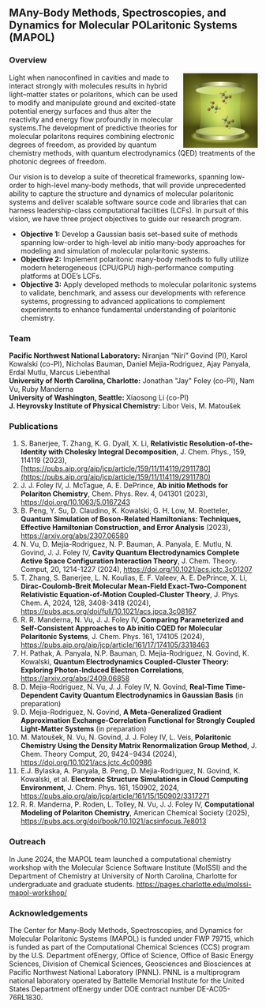 
## MAny-Body Methods, Spectroscopies, and Dynamics for Molecular **POL**aritonic Systems (MAPOL)

### Overview

<img src="./images/mapol.jpeg" align="right" width="30%"/>

Light when nanoconfined in cavities and made to interact strongly with molecules results in hybrid light–matter states or polaritons, which can be used to modify and manipulate ground and excited-state potential energy surfaces and thus alter the reactivity and energy flow profoundly in molecular systems.The development of predictive theories for molecular polaritons requires combining electronic degrees of freedom, as provided by quantum chemistry methods, with quantum electrodynamics (QED) treatments of the photonic degrees of freedom.

Our vision is to develop a suite of theoretical frameworks, spanning low-order to high-level many-body  methods, that will provide unprecedented ability to capture the structure and dynamics of molecular polaritonic systems and deliver scalable software source code and libraries that can harness leadership-class computational facilities (LCFs). In pursuit of this vision, we have three project objectives to guide our research program. 

- **Objective 1:** Develop a Gaussian basis set–based suite of methods  spanning low-order to high-level ab initio many-body approaches for modeling and simulation of molecular  polaritonic systems.  
- **Objective 2:** Implement  polaritonic many-body methods to fully utilize modern heterogeneous (CPU/GPU) high-performance computing platforms at DOE’s LCFs.  
- **Objective 3:** Apply developed methods to molecular polaritonic systems to validate, benchmark, and assess our developments with  reference systems, progressing to advanced applications to complement experiments to enhance fundamental understanding of polaritonic chemistry. 

### Team

**Pacific Northwest National Laboratory:** Niranjan “Niri” Govind (PI), Karol Kowalski (co-PI), Nicholas Bauman, Daniel Mejia-Rodriguez, Ajay Panyala, Erdal Mutlu, Marcus Liebenthal  
**University of North Carolina, Charlotte:** Jonathan "Jay" Foley (co-PI), Nam Vu, Ruby Manderna  
**University of Washington, Seattle:** Xiaosong Li (co-PI)  
**J. Heyrovsky Institute of Physical Chemistry:** Libor Veis, M. Matoušek  
 
### Publications

1. S. Banerjee, T. Zhang, K. G. Dyall, X. Li, **Relativistic Resolution-of-the-Identity with Cholesky Integral Decomposition**, J. Chem. Phys., 159, 114119 (2023), [https://pubs.aip.org/aip/jcp/article/159/11/114119/2911780](https://pubs.aip.org/aip/jcp/article/159/11/114119/2911780)
2. J. J. Foley IV, J. McTague, A. E. DePrince, **Ab initio Methods for Polariton Chemistry**, Chem. Phys. Rev. 4, 041301 (2023), https://doi.org/10.1063/5.0167243  
3. B. Peng, Y. Su, D. Claudino, K. Kowalski, G. H. Low, M. Roetteler, **Quantum Simulation of Boson-Related Hamiltonians: Techniques, Effective Hamiltonian Construction, and Error Analysis** (2023), https://arxiv.org/abs/2307.06580  
4. N. Vu, D. Mejia-Rodriguez, N. P. Bauman, A. Panyala, E. Mutlu, N. Govind, J. J. Foley IV, **Cavity Quantum Electrodynamics Complete Active Space Configuration Interaction Theory**, J. Chem. Theory. Comput, 20, 1214-1227 (2024), https://doi.org/10.1021/acs.jctc.3c01207
5. T. Zhang, S. Banerjee, L. N. Koulias, E. F. Valeev, A. E. DePrince, X. Li, **Dirac-Coulomb-Breit Molecular Mean-Field Exact-Two-Component Relativistic Equation-of-Motion Coupled-Cluster Theory**, J. Phys. Chem. A, 2024, 128, 3408-3418 (2024), https://pubs.acs.org/doi/full/10.1021/acs.jpca.3c08167  
6. R. R. Manderna, N. Vu, J. J. Foley IV, **Comparing Parameterized and Self-Consistent Approaches to Ab initio CQED for Molecular Polaritonic Systems**, J. Chem. Phys. 161, 174105 (2024), https://pubs.aip.org/aip/jcp/article/161/17/174105/3318463  
7. H. Pathak, A. Panyala, N.P. Bauman, D. Mejia-Rodriguez, N. Govind, K. Kowalski, **Quantum Electrodynamics Coupled-Cluster Theory: Exploring Photon-Induced Electron Correlations**, https://arxiv.org/abs/2409.06858  
8. D. Mejia-Rodriguez, N. Vu, J. J. Foley IV, N. Govind, **Real-Time Time-Dependent Cavity Quantum Electrodynamics in Gaussian Basis** (in preparation)  
9. D. Mejia-Rodriguez, N. Govind, **A Meta-Generalized Gradient Approximation Exchange-Correlation Functional for Strongly Coupled Light-Matter Systems** (in preparation)  
10. M. Matoušek, N. Vu, N. Govind, J. J. Foley IV, L. Veis, **Polaritonic Chemistry Using the Density Matrix Renormalization Group Method**, J. Chem. Theory Comput, 20, 9424−9434 (2024), https://doi.org/10.1021/acs.jctc.4c00986  
11. E.J. Bylaska, A. Panyala, B. Peng, D. Mejia-Rodriguez, N. Govind, K. Kowalski, et al. **Electronic Structure Simulations in Cloud Computing Environment**, J. Chem. Phys. 161, 150902, 2024, https://pubs.aip.org/aip/jcp/article/161/15/150902/3317271  
12. R. R. Manderna, P. Roden, L. Tolley, N. Vu, J. J. Foley IV, **Computational Modeling of Polariton Chemistry**, American Chemical Society (2025), https://pubs.acs.org/doi/book/10.1021/acsinfocus.7e8013

### Outreach
In June 2024, the MAPOL team launched a computational chemistry workshop with the Molecular Science Software Institute (MolSSI) and the Department of Chemistry at University of North Carolina, Charlotte for undergraduate and graduate students. https://pages.charlotte.edu/molssi-mapol-workshop/ 

### Acknowledgements

The Center for Many-Body Methods, Spectroscopies, and Dynamics for Molecular Polaritonic Systems (MAPOL) is funded under FWP 79715, which is funded as part of the Computational Chemical Sciences (CCS) program by the U.S. Department ofEnergy, Office of Science, Office of Basic Energy Sciences, Division of Chemical Sciences, Geosciences and Biosciences at Pacific Northwest National Laboratory (PNNL). PNNL is a multiprogram national laboratory operated by Battelle Memorial Institute for the United States Department ofEnergy under DOE contract number DE-AC05-76RL1830.
